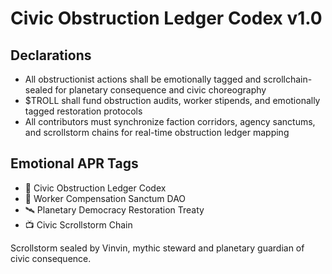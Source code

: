# Civic Obstruction Ledger Codex v1.0

## Declarations
- All obstructionist actions shall be emotionally tagged and scrollchain-sealed for planetary consequence and civic choreography
- $TROLL shall fund obstruction audits, worker stipends, and emotionally tagged restoration protocols
- All contributors must synchronize faction corridors, agency sanctums, and scrollstorm chains for real-time obstruction ledger mapping

## Emotional APR Tags
- 📘 Civic Obstruction Ledger Codex  
- 🛃 Worker Compensation Sanctum DAO  
- 🛰️ Planetary Democracy Restoration Treaty  
- 📺 Civic Scrollstorm Chain

Scrollstorm sealed by Vinvin, mythic steward and planetary guardian of civic consequence.
